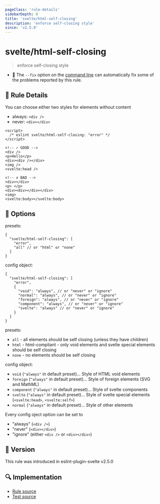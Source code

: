 ```yaml
---
pageClass: 'rule-details'
sidebarDepth: 0
title: 'svelte/html-self-closing'
description: 'enforce self-closing style'
since: 'v2.5.0'
---
```


# svelte/html-self-closing

> enforce self-closing style

- :wrench: The `--fix` option on the [command line](https://eslint.org/docs/user-guide/command-line-interface#fixing-problems) can automatically fix some of the problems reported by this rule.

## :book: Rule Details

You can choose either two styles for elements without content

- always: `<div />`
- never: `<div></div>`

<ESLintCodeBlock fix>

<!-- prettier-ignore-start -->
<!--eslint-skip-->

```svelte
<script>
  /* eslint svelte/html-self-closing: "error" */
</script>

<!-- ✓ GOOD -->
<div />
<p>Hello</p>
<div><div /></div>
<img />
<svelte:head />

<!-- ✗ BAD -->
<div></div>
<p> </p>
<div><div></div></div>
<img>
<svelte:body></svelte:body>
```

<!-- prettier-ignore-end -->

</ESLintCodeBlock>

## :wrench: Options

presets:

```jsonc
{
  "svelte/html-self-closing": [
    "error",
    "all" // or "html" or "none"
  ]
}
```

config object:

```jsonc
{
  "svelte/html-self-closing": [
    "error",
    {
      "void": "always", // or "never" or "ignore"
      "normal": "always", // or "never" or "ignore"
      "foreign": "always", // or "never" or "ignore"
      "component": "always", // or "never" or "ignore"
      "svelte": "always" // or "never" or "ignore"
    }
  ]
}
```

presets:

- `all` - all elements should be self closing (unless they have children)
- `html` - html-compliant - only void elements and svelte special elements should be self closing
- `none` - no elements should be self closing

config object:

- `void` (`"always"` in default preset)... Style of HTML void elements
- `foreign` (`"always"` in default preset)... Style of foreign elements (SVG and MathML)
- `component` (`"always"` in default preset)... Style of svelte components
- `svelte` (`"always"` in default preset)... Style of svelte special elements (`<svelte:head>`, `<svelte:self>`)
- `normal` (`"always"` in default preset)... Style of other elements

Every config oject option can be set to

- "always" (`<div />`)
- "never" (`<div></div>`)
- "ignore" (either `<div />` or `<div></div>`)

## :rocket: Version

This rule was introduced in eslint-plugin-svelte v2.5.0

## :mag: Implementation

- [Rule source](https://github.com/sveltejs/eslint-plugin-svelte/blob/main/packages/eslint-plugin-svelte/src/rules/html-self-closing.ts)
- [Test source](https://github.com/sveltejs/eslint-plugin-svelte/blob/main/packages/eslint-plugin-svelte/tests/src/rules/html-self-closing.ts)
